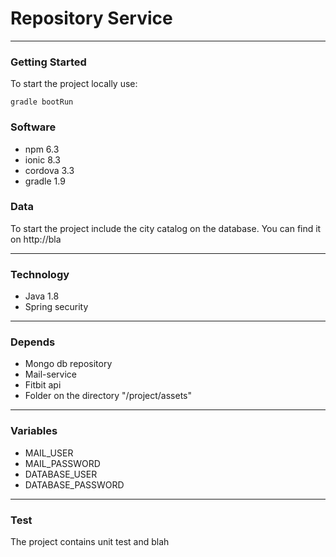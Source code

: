 # Repository Service

---
### Getting Started

To start the project locally use:

``` 
gradle bootRun
```

### Software

 - npm 6.3
 - ionic 8.3 
 - cordova 3.3
 - gradle 1.9 

### Data

To start the project include the city catalog on the database. You can find it on http://bla

---
### Technology

 - Java 1.8 
 - Spring security

---
### Depends

 - Mongo db repository
 - Mail-service
 - Fitbit api
 - Folder on the directory "/project/assets"


---
### Variables

 - MAIL_USER
 - MAIL_PASSWORD
 - DATABASE_USER
 - DATABASE_PASSWORD


---
### Test

The project contains unit test and blah


